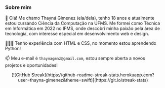 ### Sobre mim

🌺 Olá! Me chamo Thayná Gimenez (ela/dela), tenho 18 anos e atualmente estou cursando Ciência da Computação na UFMS. Me formei como Técnica em Informática em 2022 no IFMS, onde descobri minha paixão pela área de tecnologia, com interesse especial em desenvolvimento web e design.

👩🏼‍💻 Tenho experiência com HTML e CSS, no momento estou aprendendo Python!

📫 Meu e-mail é `thaynagmnz@gmail.com`, estou sempre aberta a novos projetos e oportunidades!

<div align = "center">
  [![GitHub Streak](https://github-readme-streak-stats.herokuapp.com?user=thayna-gimenez&theme=swift)](https://git.io/streak-stats)
</div>
